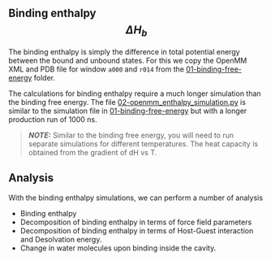 ## Binding enthalpy $$\Delta H_{b}$$

The binding enthalpy is simply the difference in total potential energy between the bound and unbound states. For this we copy the OpenMM XML and PDB file for window `a000` and `r014` from the [01-binding-free-energy](../01-binding-free-energy/simulations) folder.

The calculations for binding enthalpy require a much longer simulation than the binding free energy. The file [02-openmm_enthalpy_simulation.py](02-openmm_enthalpy_simulation.py) is similar to the simulation file in [01-binding-free-energy](../01-binding-free-energy) but with a longer production run of 1000 ns.

> **_NOTE:_** Similar to the binding free energy, you will need to run separate simulations for different temperatures. The heat capacity is obtained from the gradient of dH vs T.

## Analysis
With the binding enthalpy simulations, we can perform a number of analysis

* Binding enthalpy
* Decomposition of binding enthalpy in terms of force field parameters
* Decomposition of binding enthalpy in terms of Host-Guest interaction and Desolvation energy.
* Change in water molecules upon binding inside the cavity.